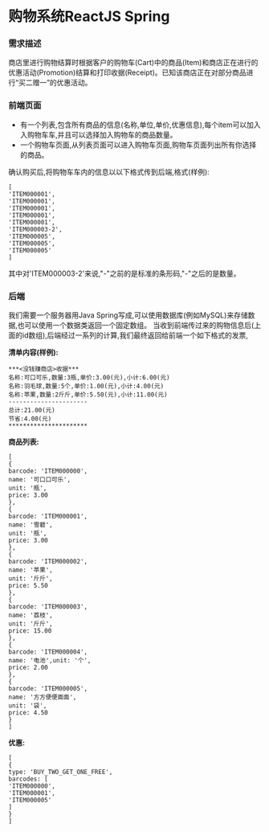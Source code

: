 # 购物系统ReactJS Spring

### 需求描述
商店里进行购物结算时根据客户的购物⻋(Cart)中的商品(Item)和商店正在进行的优惠活动(Promotion)结算和打印收据(Receipt)。已知该商店正在对部分商品进行“买二赠一”的优惠活动。

### 前端页面
+ 有一个列表,包含所有商品的信息(名称,单位,单价,优惠信息),每个item可以加入入购物⻋车,并且可以选择加入购物⻋的商品数量。
+ 一个购物车⻚面,从列表页面可以进入购物⻋⻚面,购物⻋页面列出所有你选择的商品。

确认购买后,将购物⻋车内的信息以以下格式传到后端,格式(样例):
```
[
'ITEM000001',
'ITEM000001',
'ITEM000001',
'ITEM000001',
'ITEM000001',
'ITEM000003-2',
'ITEM000005',
'ITEM000005',
'ITEM000005'
]
```
其中对'ITEM000003-2'来说,"-"之前的是标准的条形码,"-"之后的是数量。


### 后端
我们需要一个服务器用Java Spring写成,可以使用数据库(例如MySQL)来存储数据,也可以使用一个数据类返回一个固定数组。
当收到前端传过来的购物信息后(上面的id数组),后端经过一系列的计算,我们最终返回给前端一个如下格式的发票,

**清单内容(样例):**
```
***<没钱赚商店>收据***
名称:可口可乐,数量:3瓶,单价:3.00(元),小计:6.00(元)
名称:羽毛球,数量:5个,单价:1.00(元),小计:4.00(元)
名称:苹果,数量:2斤斤,单价:5.50(元),小计:11.00(元)
----------------------
总计:21.00(元)
节省:4.00(元)
**********************
```

**商品列表:**
```
[
{
barcode: 'ITEM000000',
name: '可口口可乐',
unit: '瓶',
price: 3.00
},
{
barcode: 'ITEM000001',
name: '雪碧',
unit: '瓶',
price: 3.00
},
{
barcode: 'ITEM000002',
name: '苹果',
unit: '斤斤',
price: 5.50
},
{
barcode: 'ITEM000003',
name: '荔枝',
unit: '斤斤',
price: 15.00
},
{
barcode: 'ITEM000004',
name: '电池',unit: '个',
price: 2.00
},
{
barcode: 'ITEM000005',
name: '方方便便面面',
unit: '袋',
price: 4.50
}
]
```

**优惠:**
```
[
{
type: 'BUY_TWO_GET_ONE_FREE',
barcodes: [
'ITEM000000',
'ITEM000001',
'ITEM000005'
]
}
]
```
